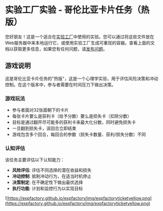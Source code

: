 # 实验工厂实验 - 哥伦比亚卡片任务（热版）

您好朋友！这是一个适合在[实验工厂](https://expfactory.github.io/expfactory)中使用的实验。您可以通过将这些文件放在Web服务器中来本地运行它，或使用实验工厂生成可重现的容器。查看上面的文档以获取更多信息，如果您有任何问题，请[发布问题](https://www.github.com/expfactory/expfactory/issues)。

## 游戏说明

这是哥伦比亚卡片任务的"热版"，这是一个心理学实验，用于评估风险决策和冲动控制。在这个版本中，参与者需要在时间压力下做出决策。

### 游戏玩法

- 参与者面对32张面朝下的卡片
- 每张卡片要么是获利卡（给予分数）要么是损失卡（扣除分数）  
- 目标是通过翻开尽可能多的获利卡来最大化分数，同时避免损失卡
- 一旦翻到损失卡，该回合立即结束
- 游戏包含多个回合，每回合的参数（损失卡数量、获利/损失分数）不同

### 认知评估

该任务主要评估以下认知能力：
- **风险评估**: 评估不同选择的潜在收益和损失
- **冲动控制**: 抵制冲动行为，在适当时机停止
- **决策制定**: 在不确定性下做出最优选择
- **执行功能**: 计划和监控行为以实现目标

![https://expfactory.github.io/expfactory/img/expfactoryticketyellow.png](https://expfactory.github.io/expfactory/img/expfactoryticketyellow.png)
